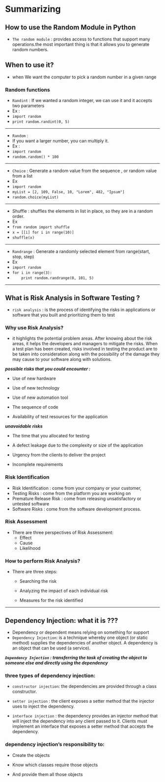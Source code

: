 # Summarizing

## How to use the Random Module in Python

* `The random module` : provides access to functions that support many operations.the most important thing is that it allows you to generate random numbers.
## When to use it?

* when We want the computer to pick a random number in a given range 

### Random functions 
* `Randint` : If we wanted a random integer, we can use it and it accepts two parameters
* Ex : 
* `import random`
* `print random.randint(0, 5)`
--------------------------------------
* `Random` : 
* If you want a larger number, you can multiply it.
* Ex :
* `import random`
* `random.random() * 100`
--------------------------------------
* `Choice` : Generate a random value from the sequence , or random value from a list 
* Ex
* `import random`
* `myList = [2, 109, False, 10, "Lorem", 482, "Ipsum"]`
* `random.choice(myList)`
---------------------------------------
* Shuffle : shuffles the elements in list in place, so they are in a random order.
* Ex
* `from random import shuffle`
* `x = [[i] for i in range(10)]`
* `shuffle(x)`
-------------------------------------
* `Randrange` : Generate a randomly selected element from range(start, stop, step)
* Ex
* `import random`
* `for i in range(3):`
* `    print random.randrange(0, 101, 5)`
----------------------------------------------------------------------------------------------------------------------------------------
## What is Risk Analysis in Software Testing ?
* `risk analysis` : is the process of identifying the risks in applications or software that you built and prioritizing them to test
### Why use Risk Analysis?
* it highlights the potential problem areas. After knowing about the risk areas, it helps the developers and managers to mitigate the risks. When a test
plan has been created, risks involved in testing the product are to be taken into consideration along with the possibility of the damage they may cause 
to your software along with solutions.


***possible risks that you could encounter :***


  * Use of new hardware

  * Use of new technology

  * Use of new automation tool

  * The sequence of code

  * Availability of test resources for the application

***unavoidable risks***
  * The time that you allocated for testing


  * A defect leakage due to the complexity or size of the application


  * Urgency from the clients to deliver the project


  * Incomplete requirements
  
### Risk Identification
* Risk Identification : come from your company or your customer,
* Testing Risks : come from the platform you are working on
* Premature Release Risk : come from releasing unsatisfactory or untested software
* Software Risks : come from the software development process.

### Risk Assessment
* There are three perspectives of Risk Assessment:
  * Effect
  * Cause
  * Likelihood

### How to perform Risk Analysis?
* There are three steps:
  * Searching the risk


  * Analyzing the impact of each individual risk


  * Measures for the risk identified


------------------------------------------------------------------------------------------------------------------------------------------------
## Dependency Injection: what it is ???
* Dependency or dependent means relying on something for support
* `Dependency Injection`: is a technique whereby one object (or static method) supplies the dependencies of another object. A dependency is an object that
can be used (a service).

***`Dependency Injection` : transferring the task of creating the object to someone else and directly using the dependency***

### three types of dependency injection:

  * `constructor injection`: the dependencies are provided through a class constructor.
  
  * `setter injection` : the client exposes a setter method that the injector uses to inject the dependency.

  * `interface injection` : the dependency provides an injector method that will inject the dependency into any client passed to it. Clients must 
  implement an interface that exposes a setter method that accepts the dependency.

### dependency injection’s responsibility to:
  * Create the objects

  * Know which classes require those objects
  
  * And provide them all those objects

